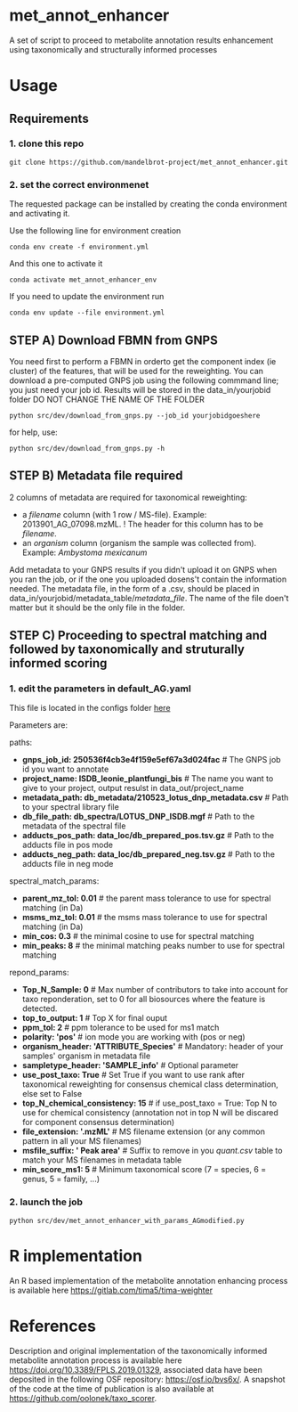 # met_annot_enhancer
A set of script to proceed to metabolite annotation results enhancement using taxonomically and structurally informed processes

# Usage

## Requirements 


### 1.  clone this repo

`git clone https://github.com/mandelbrot-project/met_annot_enhancer.git`


### 2.  set the correct environmenet


The requested package can be installed by creating the conda environment and activating it.

Use the following line for environment creation 

`conda env create -f environment.yml`

And this one to activate it 

`conda activate met_annot_enhancer_env`

If you need to update the environment run 

`conda env update --file environment.yml`

## STEP A) Download FBMN from GNPS 

You need first to perform a FBMN in orderto get the component index (ie cluster) of the features, that will be used for the reweighting.
You can download a pre-computed GNPS job using the following commmand line; you just need your job id. Results will be stored in the data_in/yourjobid folder
DO NOT CHANGE THE NAME OF THE FOLDER

`python src/dev/download_from_gnps.py --job_id yourjobidgoeshere`

for help, use:

`python src/dev/download_from_gnps.py -h`

## STEP B) Metadata file required 

2 columns of metadata are required for taxonomical reweighting:
  - a *filename* column (with 1 row / MS-file). Example: 2013901_AG_07098.mzML.
        ! The header for this column has to be *filename*.
  - an *organism* column (organism the sample was collected from). Example: *Ambystoma mexicanum*
 
Add metadata to your GNPS results if you didn't upload it on GNPS when you ran the job, or if the one you uploaded dosens't contain the information needed.
The metadata file, in the form of a .csv, should be placed in data_in/yourjobid/metadata_table/*metadata_file*. The name of the file doen't matter but it should be the only file in the folder.
  
## STEP C) Proceeding to spectral matching and followed by taxonomically and struturally informed scoring 

### 1.  edit the parameters in default_AG.yaml

This file is located in the configs folder [here](https://github.com/mandelbrot-project/met_annot_enhancer/blob/194dcde9383f63549241694f2b2ac85635a6f15f/configs/default_AG.yaml)

Parameters are: 

paths:
  - **gnps_job_id: 250536f4cb3e4f159e5ef67a3d024fac**               # The GNPS job id you want to annotate
  - **project_name: ISDB_leonie_plantfungi_bis**                    # The name you want to give to your project, output resulst in data_out/project_name
  - **metadata_path: db_metadata/210523_lotus_dnp_metadata.csv**    # Path to your spectral library file
  - **db_file_path: db_spectra/LOTUS_DNP_ISDB.mgf**                 # Path to the metadata of the spectral file
  - **adducts_pos_path: data_loc/db_prepared_pos.tsv.gz**           # Path to the adducts file in pos mode
  - **adducts_neg_path: data_loc/db_prepared_neg.tsv.gz**           # Path to the adducts file in neg mode

spectral_match_params:
  - **parent_mz_tol: 0.01**                         # the parent mass tolerance to use for spectral matching (in Da)
  - **msms_mz_tol: 0.01**                           # the msms mass tolerance to use for spectral matching (in Da)
  - **min_cos: 0.3**                                # the minimal cosine to use for spectral matching
  - **min_peaks: 8**                                # the minimal matching peaks number to use for spectral matching

repond_params:
  - **Top_N_Sample: 0**                             # Max number of contributors to take into account for taxo reponderation, set to 0 for all biosources where the feature is detected.
  - **top_to_output: 1**                            # Top X for final ouput
  - **ppm_tol: 2**                                  # ppm tolerance to be used for ms1 match
  - **polarity: 'pos'**                             # ion mode you are working with (pos or neg)
  - **organism_header: 'ATTRIBUTE_Species'**        # Mandatory: header of your samples' organism in metadata file
  - **sampletype_header: 'SAMPLE_info'**            # Optional parameter
  - **use_post_taxo: True**                         # Set True if you want to use rank after taxonomical reweighting for consensus chemical class determination, else set to False
  - **top_N_chemical_consistency: 15**              # if use_post_taxo = True: Top N to use for chemical consistency (annotation not in top N will be discared for component                                                           consensus determination)
  - **file_extension: '.mzML'**                     # MS filename extension (or any common pattern in all your MS filenames)
  - **msfile_suffix: ' Peak area'**                 # Suffix to remove in you *quant.csv* table to match your MS filenames in metadata table
  - **min_score_ms1: 5**                            # Minimum taxonomical score (7 = species, 6 = genus, 5 = family, ...)
  
### 2.  launch the job

`python src/dev/met_annot_enhancer_with_params_AGmodified.py`


# R implementation

An R based implementation of the metabolite annotation enhancing process is available here https://gitlab.com/tima5/tima-weighter

# References

Description and original implementation of the taxonomically informed metabolite annotation process is available here https://doi.org/10.3389/FPLS.2019.01329, associated data have been deposited in the following OSF repository: <https://osf.io/bvs6x/>.
A snapshot of the code at the time of publication is also available at <https://github.com/oolonek/taxo_scorer>.
